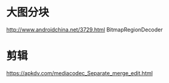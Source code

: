 # 大图分块
http://www.androidchina.net/3729.html
BitmapRegionDecoder

# 剪辑
https://apkdv.com/mediacodec_Separate_merge_edit.html
